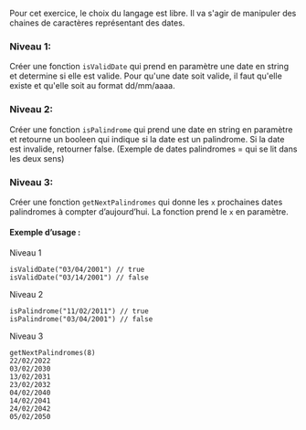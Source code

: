Pour cet exercice, le choix du langage est libre. Il va s'agir de manipuler des chaines de caractères représentant des dates.
### Niveau 1:
Créer une fonction `isValidDate` qui prend en paramètre une date en string et determine si elle est valide.
Pour qu'une date soit valide, il faut qu'elle existe et qu'elle soit au format dd/mm/aaaa.

### Niveau 2:
Créer une fonction `isPalindrome` qui prend une date en string en paramètre et retourne un booleen qui indique si la date est un palindrome. Si la date est invalide, retourner false. (Exemple de dates palindromes = qui se lit dans les deux sens)

### Niveau 3:
Créer une fonction `getNextPalindromes` qui donne les `x` prochaines dates palindromes à compter d’aujourd’hui. La fonction prend le `x` en paramètre.

#### Exemple d’usage :
Niveau 1

    isValidDate("03/04/2001") // true
    isValidDate("03/14/2001") // false

Niveau 2

    isPalindrome("11/02/2011") // true
    isPalindrome("03/04/2001") // false

Niveau 3

    getNextPalindromes(8)
    22/02/2022
    03/02/2030
    13/02/2031
    23/02/2032
    04/02/2040
    14/02/2041
    24/02/2042
    05/02/2050
